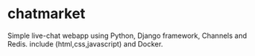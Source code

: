 # chatmarket
Simple live-chat webapp using Python, Django framework, Channels and Redis. include (html,css,javascript) and Docker. 
